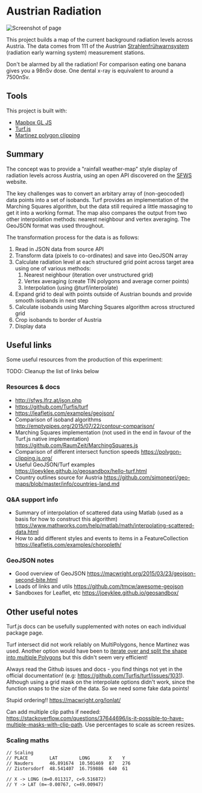# Austrian Radiation #

![Screenshot of page](https://www.designedbycave.co.uk/austrian-radiation/img/screenshot.png)

This project builds a map of the current background radiation levels across Austria. The data comes from 111 of the Austrian [Strahlenfrühwarnsystem](https://www.bmnt.gv.at/umwelt/strahlen-atom/strahlen-warn-system/sfws.html) (radiation early warning system) measurement stations.

Don't be alarmed by all the radiation! For comparison eating one banana gives you a 98nSv dose. One dental x-ray is equivalent to around a 7500nSv.

## Tools ##

This project is built with:

- [Mapbox GL JS](https://www.mapbox.com/mapbox-gl-js/api/)
- [Turf.js](http://turfjs.org/docs/)
- [Martinez polygon clipping](https://github.com/w8r/martinez)

## Summary ##

The concept was to provide a "rainfall weather-map" style display of radiation levels across Austria, using an open API discovered on the [SFWS](https://sfws.lfrz.at/) website. 

The key challenges was to convert an arbitary array of (non-geocoded) data points into a set of isobands. Turf provides an implementation of the Marching Squares algorithm, but the data still required a little massaging to get it into a working format. The map also compares the output from two other interpolation methods: nearest neighbour and vertex averaging. The GeoJSON format was used throughout. 

The transformation process for the data is as follows:

1. Read in JSON data from source API
2. Transform data (pixels to co-ordinates) and save into GeoJSON array
3. Calculate radiation level at each structured grid point across target area using one of various methods:
   1. Nearest neighbour (iteration over unstructured grid)
   2. Vertex averaging (create TIN polygons and average corner points)
   3. Interpolation (using @turf/interpolate)
4. Expand grid to deal with points outside of Austrian bounds and provide smooth isobands in next step
6. Calculate isobands using Marching Squares algorithm across structured grid
7. Crop isobands to border of Austria
8. Display data

## Useful links ##

Some useful resources from the production of this experiment:

<aside class="notice">
TODO: Cleanup the list of links below
</aside>

### Resources & docs ###

- http://sfws.lfrz.at/json.php
- https://github.com/Turfjs/turf
- https://leafletjs.com/examples/geojson/
- Comparison of isoband algorithms http://emptypipes.org/2015/07/22/contour-comparison/
- Marching Squares implementation (not used in the end in favour of the Turf.js native implementation) https://github.com/RaumZeit/MarchingSquares.js
- Comparison of different intersect function speeds https://polygon-clipping.js.org/
- Useful GeoJSON/Turf examples https://joeyklee.github.io/geosandbox/hello-turf.html
- Country outlines source for Austria https://github.com/simonepri/geo-maps/blob/master/info/countries-land.md 

### Q&A support info ###

- Summary of interpolation of scattered data using Matlab (used as a basis for how to construct this algorithm) https://www.mathworks.com/help/matlab/math/interpolating-scattered-data.html
- How to add different styles and events to items in a FeatureCollection https://leafletjs.com/examples/choropleth/

### GeoJSON notes ###

- Good overview of GeoJSON https://macwright.org/2015/03/23/geojson-second-bite.html
- Loads of links and utils https://github.com/tmcw/awesome-geojson
- Sandboxes for Leaflet, etc https://joeyklee.github.io/geosandbox/


## Other useful notes ##

Turf.js docs can be usefully supplemented with notes on each individual package page.

Turf intersect did not work reliably on MultiPolygons, hence Martinez was used. Another option would have been to [iterate over and split the shape into multiple Polygons](https://gis.stackexchange.com/questions/121396/convert-multipolygon-geojson-to-multiple-geojson-polygons) but this didn't seem very efficient!

Always read the Github issues and docs - you find things not yet in the official documentation! (e.g: https://github.com/Turfjs/turf/issues/1031). Although using a grid mask on the interpolate options didn't work, since the function snaps to the size of the data. So we need some fake data points!

Stupid ordering!! https://macwright.org/lonlat/

Can add multiple clip paths if needed: https://stackoverflow.com/questions/37644696/is-it-possible-to-have-multiple-masks-with-clip-path. Use percentages to scale as screen resizes.



### Scaling maths ###

```
// Scaling
// PLACE        LAT        LONG       X    Y
// Nauders      46.891674  10.501469  87   276
// Zistersdorf  48.541407  16.759886  640  61

// X -> LONG (m=0.011317, c=9.516872)
// Y -> LAT (m=-0.00767, c=49.00947) 
```